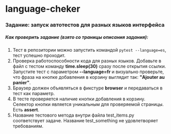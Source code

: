 # language-cheker
### Задание: запуск автотестов для разных языков интерфейса

##### Как проверить задание (взято со траницы описания задания):
1. Тест в репозитории можно запустить командой `pytest --language=es`, тест успешно проходит.
2. Проверка работоспособности кода для разных языков. Добавьте в файл с тестом команду **time.sleep(30)** сразу после открытия ссылки. Запустите тест с параметром **--language=fr** и визуально проверьте, что фраза на кнопке добавления в корзину выглядит так: **"Ajouter au panier"**.
3. Браузер должен объявляться в фикстуре **browser** и передаваться в тест как параметр.
4. В тесте проверяется наличие кнопки добавления в корзину. Селектор кнопки является уникальным для проверяемой страницы. Есть **assert**.
5. Название тестового метода внутри файла test_items.py соответствует задаче. Название test_something не удовлетворяет требованиям.
